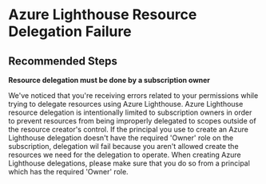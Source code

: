 <properties
  pageTitle="Azure Lighthouse Resource Delegation Failure"
  description="Lighthouse delegation failed due to insufficient permissions for Lighthouse resource creation"
  infoBubbleText="Lighthouse delegation failed due to permissions error. See details on the right."
  service="microsoft.managedservices"
  resource="registrationdefinitions"
  ms.author="dabooher"
  displayOrder=""
  articleId="azurelighthouseinsufficientpermissionsinsight"
  diagnosticScenario="azurelighthouseinsufficientpermissionsinsight"
  selfHelpType="diagnostics"
  supportTopicIds="0ae92c46-c05e-9fd8-aefc-6c9b75508907,02aec9c7-431f-adb8-ee6f-ee7af8b7bf26"
  resourceTags=""
  productPesIds="16761"
  cloudEnvironments="public,fairfax,mooncake"
  ownershipId="Compute_AzureLighthouse"
/>

# Azure Lighthouse Resource Delegation Failure

## **Recommended Steps**

**Resource delegation must be done by a subscription owner**
<!--issueDescription-->
We've noticed that you're receiving errors related to your permissions while trying to delegate resources using Azure Lighthouse. Azure Lighthouse resource delegation is intentionally limited to subscription owners in order to prevent resources from being improperly delegated to scopes outside of the resource creator's control. If the principal you use to create an Azure Lighthouse delegation doesn't have the required 'Owner' role on the subscription, delegation wil fail because you aren't allowed create the resources we need for the delegation to operate. When creating Azure Lighthouse delegations, please make sure that you do so from a principal which has the required 'Owner' role.
<!--/issueDescription-->
